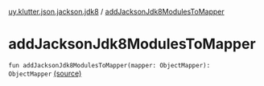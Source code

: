 [uy.klutter.json.jackson.jdk8](index.md) / [addJacksonJdk8ModulesToMapper](.)


# addJacksonJdk8ModulesToMapper
<code>fun addJacksonJdk8ModulesToMapper(mapper: ObjectMapper): ObjectMapper</code> [(source)](https://github.com/kohesive/klutter/blob/master/json-jackson-jdk8/src/main/kotlin/uy/klutter/json/jackson/jdk8/Injektable.kt#L23)<br/>

